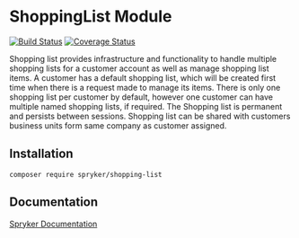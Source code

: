 # ShoppingList Module
[![Build Status](https://travis-ci.org/spryker/shopping-list.svg)](https://travis-ci.org/spryker/shopping-list)
[![Coverage Status](https://coveralls.io/repos/github/spryker/shopping-list/badge.svg)](https://coveralls.io/github/spryker/shopping-list)

Shopping list provides infrastructure and functionality to handle multiple shopping lists for a customer account as well as manage shopping list items. A customer has a default shopping list, which will be created first time when there is a request made to manage its items. There is only one shopping list per customer by default, however one customer can have multiple named shopping lists, if required. The Shopping list is permanent and persists between sessions. Shopping list can be shared with customers business units form same company as customer assigned.

## Installation

```
composer require spryker/shopping-list
```

## Documentation

[Spryker Documentation](https://academy.spryker.com/developing_with_spryker/module_guide/modules.html)
